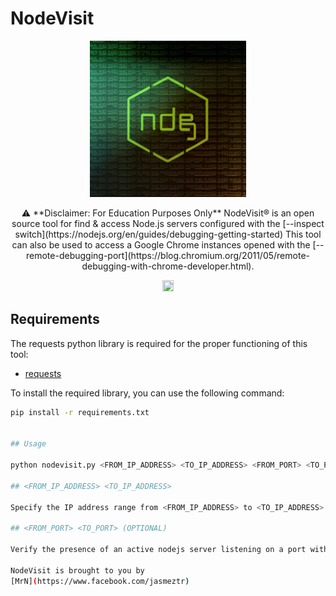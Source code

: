 # NodeVisit

<p align="center">
  <img width="250" height="250" src="https://raw.githubusercontent.com/mrmedx/nodevisit/main/logo.jpg" alt='NodeVisit'>
</p>

<p align="center">
  ⚠️ **Disclaimer: For Education Purposes Only**
  NodeVisit® is an open source tool for find & access Node.js servers configured with the [--inspect switch](https://nodejs.org/en/guides/debugging-getting-started)
  This tool can also be used to access a Google Chrome instances opened with the [--remote-debugging-port](https://blog.chromium.org/2011/05/remote-debugging-with-chrome-developer.html).
</p>

<p align="center">
  <a href="https://www.facebook.com/jasmeztr"><img src="https://www.facebook.com/favicon.ico" width="18" height="18"></a>
</p>

## Requirements

The requests python library is required for the proper functioning of this tool:

- [requests](https://pypi.org/project/requests/)

To install the required library, you can use the following command:

```bash
pip install -r requirements.txt


## Usage

python nodevisit.py <FROM_IP_ADDRESS> <TO_IP_ADDRESS> <FROM_PORT> <TO_PORT>

## <FROM_IP_ADDRESS> <TO_IP_ADDRESS> 

Specify the IP address range from <FROM_IP_ADDRESS> to <TO_IP_ADDRESS> for scanning and identifying active nodejs servers.

## <FROM_PORT> <TO_PORT> (OPTIONAL)

Verify the presence of an active nodejs server listening on a port within the designated range defined by <FROM_PORT> to <TO_PORT>.

NodeVisit is brought to you by
[MrN](https://www.facebook.com/jasmeztr)
